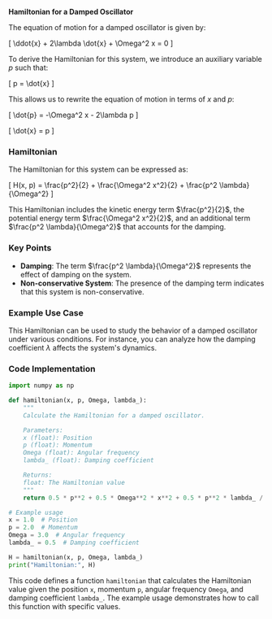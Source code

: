 **Hamiltonian for a Damped Oscillator**

The equation of motion for a damped oscillator is given by:

\[
\ddot{x} + 2\lambda \dot{x} + \Omega^2 x = 0
\]

To derive the Hamiltonian for this system, we introduce an auxiliary variable $p$ such that:

\[
p = \dot{x}
\]

This allows us to rewrite the equation of motion in terms of $x$ and $p$:

\[
\dot{p} = -\Omega^2 x - 2\lambda p
\]

\[
\dot{x} = p
\]

### Hamiltonian

The Hamiltonian for this system can be expressed as:

\[
H(x, p) = \frac{p^2}{2} + \frac{\Omega^2 x^2}{2} + \frac{p^2 \lambda}{\Omega^2}
\]

This Hamiltonian includes the kinetic energy term $\frac{p^2}{2}$, the potential energy term $\frac{\Omega^2 x^2}{2}$, and an additional term $\frac{p^2 \lambda}{\Omega^2}$ that accounts for the damping.

### Key Points

- **Damping**: The term $\frac{p^2 \lambda}{\Omega^2}$ represents the effect of damping on the system.
- **Non-conservative System**: The presence of the damping term indicates that this system is non-conservative.

### Example Use Case

This Hamiltonian can be used to study the behavior of a damped oscillator under various conditions. For instance, you can analyze how the damping coefficient $\lambda$ affects the system's dynamics.

### Code Implementation

```python
import numpy as np

def hamiltonian(x, p, Omega, lambda_):
    """
    Calculate the Hamiltonian for a damped oscillator.

    Parameters:
    x (float): Position
    p (float): Momentum
    Omega (float): Angular frequency
    lambda_ (float): Damping coefficient

    Returns:
    float: The Hamiltonian value
    """
    return 0.5 * p**2 + 0.5 * Omega**2 * x**2 + 0.5 * p**2 * lambda_ / Omega**2

# Example usage
x = 1.0  # Position
p = 2.0  # Momentum
Omega = 3.0  # Angular frequency
lambda_ = 0.5  # Damping coefficient

H = hamiltonian(x, p, Omega, lambda_)
print("Hamiltonian:", H)
```

This code defines a function `hamiltonian` that calculates the Hamiltonian value given the position `x`, momentum `p`, angular frequency `Omega`, and damping coefficient `lambda_`. The example usage demonstrates how to call this function with specific values.